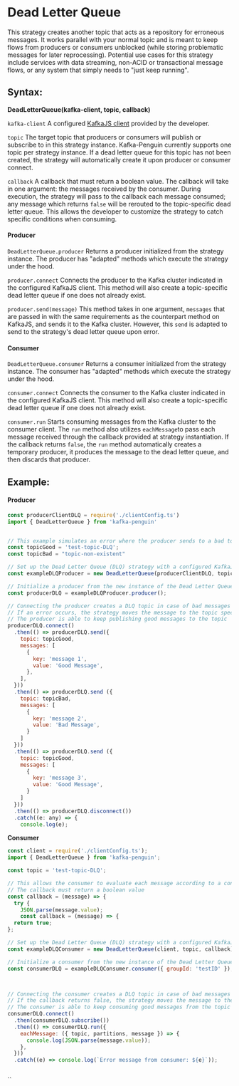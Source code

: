 # Dead Letter Queue

This strategy creates another topic that acts as a repository for erroneous messages. It works parallel with your normal topic and is meant to keep flows from producers or consumers unblocked \(while storing problematic messages for later reprocessing\).  Potential use cases for this strategy include services with data streaming, non-ACID or transactional message flows, or any system that simply needs to "just keep running". 

## Syntax:

**DeadLetterQueue\(kafka-client, topic, callback\)**

`kafka-client` A configured  [KafkaJS client](https://kafka.js.org/docs/configuration) provided by the developer.

`topic` The target topic that producers or consumers will publish or subscribe to in this strategy instance. Kafka-Penguin currently supports one topic per strategy instance. If a dead letter queue for this topic has not been created, the strategy will automatically create it upon producer or consumer connect. 

`callback` A callback that must return a boolean value. The callback will take in one argument: the messages received by the consumer. During execution, the strategy will pass to the callback each message consumed; any message which returns `false` will be rerouted to the topic-specific dead letter queue. This allows the developer to customize the strategy to catch specific conditions when consuming. 

#### **Producer**

`DeadLetterQueue.producer` Returns a producer initialized from the strategy instance. The producer has "adapted" methods which execute the strategy under the hood. 

`producer.connect`  Connects the producer to the Kafka cluster indicated in the configured KafkaJS client. This method will also create a topic-specific dead letter queue if one does not already exist. 

`producer.send(message)` This method takes in one argument, `messages` that are passed in with the same requirements as the counterpart method on KafkaJS, and sends it to the Kafka cluster. However, this `send` is adapted to send to the strategy's dead letter queue upon error. 

#### Consumer

`DeadLetterQueue.consumer` Returns a consumer initialized from the strategy instance. The consumer has "adapted" methods which execute the strategy under the hood. 

`consumer.connect`  Connects the consumer to the Kafka cluster indicated in the configured KafkaJS client. This method will also create a topic-specific dead letter queue if one does not already exist. 

`consumer.run` Starts consuming messages from the Kafka cluster to the consumer client. The `run` method also utilizes `eachMessage`to pass each message received through the callback provided at strategy instantiation. If the callback returns `false`, the `run` method automatically creates a temporary producer, it produces the message to the dead letter queue, and then discards that producer. 

## Example: 

#### Producer

```javascript
const producerClientDLQ = require('./clientConfig.ts')
import { DeadLetterQueue } from 'kafka-penguin'


// This example simulates an error where the producer sends to a bad topic
const topicGood = 'test-topic-DLQ';
const topicBad = "topic-non-existent"

// Set up the Dead Letter Queue (DLQ) strategy with a configured KafkaJS client, a topic, and a callback that evaluates to a boolean
const exampleDLQProducer = new DeadLetterQueue(producerClientDLQ, topicGood, true);

// Initialize a producer from the new instance of the Dead Letter Queue strategy
const producerDLQ = exampleDLQProducer.producer();

// Connecting the producer creates a DLQ topic in case of bad messages
// If an error occurs, the strategy moves the message to the topic specific DLQ
// The producer is able to keep publishing good messages to the topic
producerDLQ.connect()
  .then(() => producerDLQ.send({
    topic: topicGood,
    messages: [
      {
        key: 'message 1',
        value: 'Good Message',
      },
    ],
  }))
  .then(() => producerDLQ.send ({
    topic: topicBad,
    messages: [
      {
        key: 'message 2',
        value: 'Bad Message',
      }
    ]
  }))
  .then(() => producerDLQ.send ({
    topic: topicGood,
    messages: [
      {
        key: 'message 3',
        value: 'Good Message',
      }
    ]
  })) 
  .then(() => producerDLQ.disconnect())
  .catch((e: any) => {
    console.log(e);


```

**Consumer**

```javascript
const client = require('./clientConfig.ts');
import { DeadLetterQueue } from 'kafka-penguin';

const topic = 'test-topic-DLQ';

// This allows the consumer to evaluate each message according to a condition
// The callback must return a boolean value
const callback = (message) => {
  try {
    JSON.parse(message.value);
	const callback = (message) => {
  return true;
};

// Set up the Dead Letter Queue (DLQ) strategy with a configured KafkaJS client, a topic, and the evaluating callback
const exampleDLQConsumer = new DeadLetterQueue(client, topic, callback);

// Initialize a consumer from the new instance of the Dead Letter Queue strategy
const consumerDLQ = exampleDLQConsumer.consumer({ groupId: 'testID' });



// Connecting the consumer creates a DLQ topic in case of bad messages
// If the callback returns false, the strategy moves the message to the topic specific DLQ
// The consumer is able to keep consuming good messages from the topic
consumerDLQ.connect()
  .then(consumerDLQ.subscribe())
  .then(() => consumerDLQ.run({
    eachMessage: ({ topic, partitions, message }) => {
      console.log(JSON.parse(message.value));
    },
  }))
  .catch((e) => console.log(`Error message from consumer: ${e}`));



```



\`\`

